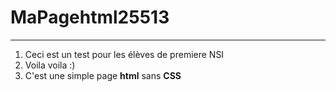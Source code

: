 # MaPagehtml25513

---------------------------------------
1. Ceci est un test pour les élèves de premiere NSI
2. Voila voila :)
3. C'est une simple page **html** sans **CSS**
